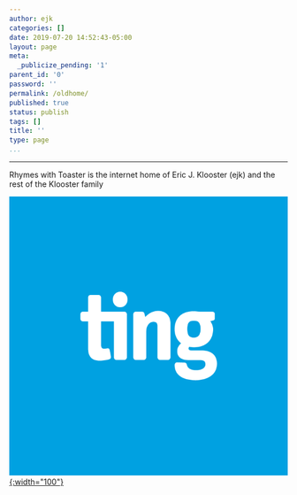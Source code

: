 ```yaml
---
author: ejk
categories: []
date: 2019-07-20 14:52:43-05:00
layout: page
meta:
  _publicize_pending: '1'
parent_id: '0'
password: ''
permalink: /oldhome/
published: true
status: publish
tags: []
title: ''
type: page
...
```

---
Rhymes with Toaster is the internet home of Eric J. Klooster (ejk) and the rest of the Klooster family

[![Sign up with Ting cell phone service using my link and save \$25](/assets/2019/07/ting_logo_white.png){:width="100"}](https://zr8gn015pc1.ting.com/)
